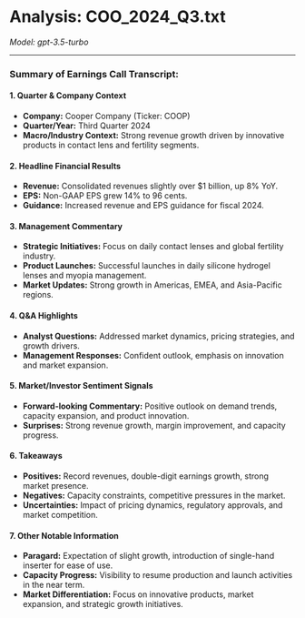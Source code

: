 # Analysis: COO_2024_Q3.txt

*Model: gpt-3.5-turbo*

---

### Summary of Earnings Call Transcript:

#### 1. **Quarter & Company Context**
- **Company:** Cooper Company (Ticker: COOP)
- **Quarter/Year:** Third Quarter 2024
- **Macro/Industry Context:** Strong revenue growth driven by innovative products in contact lens and fertility segments.

#### 2. **Headline Financial Results**
- **Revenue:** Consolidated revenues slightly over $1 billion, up 8% YoY.
- **EPS:** Non-GAAP EPS grew 14% to 96 cents.
- **Guidance:** Increased revenue and EPS guidance for fiscal 2024.

#### 3. **Management Commentary**
- **Strategic Initiatives:** Focus on daily contact lenses and global fertility industry.
- **Product Launches:** Successful launches in daily silicone hydrogel lenses and myopia management.
- **Market Updates:** Strong growth in Americas, EMEA, and Asia-Pacific regions.

#### 4. **Q&A Highlights**
- **Analyst Questions:** Addressed market dynamics, pricing strategies, and growth drivers.
- **Management Responses:** Confident outlook, emphasis on innovation and market expansion.

#### 5. **Market/Investor Sentiment Signals**
- **Forward-looking Commentary:** Positive outlook on demand trends, capacity expansion, and product innovation.
- **Surprises:** Strong revenue growth, margin improvement, and capacity progress.

#### 6. **Takeaways**
- **Positives:** Record revenues, double-digit earnings growth, strong market presence.
- **Negatives:** Capacity constraints, competitive pressures in the market.
- **Uncertainties:** Impact of pricing dynamics, regulatory approvals, and market competition.

#### 7. **Other Notable Information**
- **Paragard:** Expectation of slight growth, introduction of single-hand inserter for ease of use.
- **Capacity Progress:** Visibility to resume production and launch activities in the near term.
- **Market Differentiation:** Focus on innovative products, market expansion, and strategic growth initiatives.